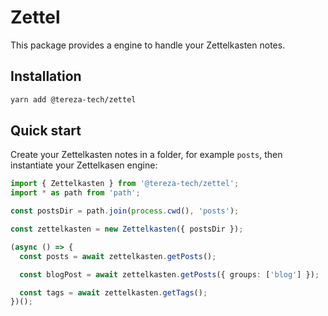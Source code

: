 # Zettel

This package provides a engine to handle your Zettelkasten notes.

## Installation

```bash
yarn add @tereza-tech/zettel
```

## Quick start

Create your Zettelkasten notes in a folder, for example `posts`, then instantiate your Zettelkasen engine:

```ts
import { Zettelkasten } from '@tereza-tech/zettel';
import * as path from 'path';

const postsDir = path.join(process.cwd(), 'posts');

const zettelkasten = new Zettelkasten({ postsDir });

(async () => {
  const posts = await zettelkasten.getPosts();

  const blogPost = await zettelkasten.getPosts({ groups: ['blog'] });

  const tags = await zettelkasten.getTags();
})();
```
